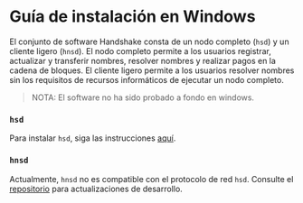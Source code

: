 # Guía de instalación en Windows

El conjunto de software Handshake consta de un nodo completo (`hsd`) y un
cliente ligero (`hnsd`). El nodo completo permite a los usuarios registrar,
actualizar y transferir nombres, resolver nombres y realizar pagos en la
cadena de bloques. El cliente ligero permite a los usuarios resolver nombres
sin los requisitos de recursos informáticos de ejecutar un nodo completo.

>NOTA: El software no ha sido probado a fondo en windows.

### `hsd`

Para instalar `hsd`, siga las instrucciones
[aquí](https://github.com/handshake-org/hsd#install).

### `hnsd`

Actualmente, `hnsd` no es compatible con el protocolo de red `hsd`. Consulte el
[repositorio](https://github.com/handshake-org/hnsd) para actualizaciones
de desarrollo.
